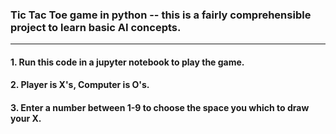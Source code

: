 ### **Tic Tac Toe game in python** -- this is a fairly comprehensible project to learn basic AI concepts.

------------------------------------------------------------------------------------------------

#### 1. Run this code in a jupyter notebook to play the game.  
#### 2. Player is X's, Computer is O's.  
#### 3. Enter a number between 1-9 to choose the space you which to draw your X.
